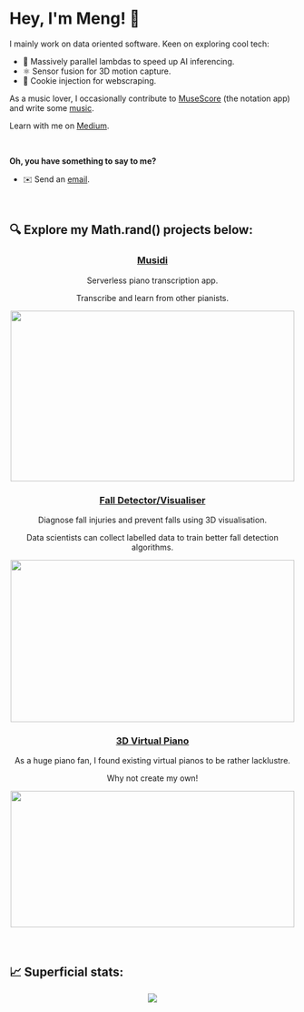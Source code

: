 # Hey, I'm Meng! 👋
I mainly work on data oriented software. Keen on exploring cool tech:

* 🚀 Massively parallel lambdas to speed up AI inferencing.
* ⚛️ Sensor fusion for 3D motion capture.
* 🍪 Cookie injection for webscraping.

As a music lover, I occasionally contribute to [MuseScore](https://github.com/musescore/MuseScore) (the notation app) and write some [music](https://musescore.com/mangojc).

Learn with me on [Medium](https://medium.com/@menglinmaker).

<div>&nbsp</div>

**Oh, you have something to say to me?**

* ✉️ Send an [email](mailto:menglinmaker@gmail.com).

<div>&nbsp</div>



## 🔍 Explore my Math.rand() projects below:

<div align='center'>
    <h3><a href="https://www.musidi.org/">Musidi</a></h3>
    <p>Serverless piano transcription app.</p>
    <p>Transcribe and learn from other pianists.</p>
    <img width=500px height=300px src="https://github.com/musidi-org/.github/assets/39476147/33669a36-5895-4130-b5ce-59aa235cf7ab"/>
    <h3><a href="https://github.com/MengLinMaker/Hip-Motion-Player">Fall Detector/Visualiser</a></h3>
    <p>Diagnose fall injuries and prevent falls using 3D visualisation.</p>
    <p>Data scientists can collect labelled data to train better fall detection algorithms.</p>
    <img width=500px height=285px src="https://user-images.githubusercontent.com/39476147/224037990-f7bcf3e8-f0fb-47a4-9b23-752a9bbdc7d5.gif"/>
    <h3><a href="https://github.com/MengLinMaker/Midi-Virtual-Piano">3D Virtual Piano</a></h3>
    <p>As a huge piano fan, I found existing virtual pianos to be rather lacklustre.</p>
    <p>Why not create my own!</p>
    <img width=500px height=240px src="https://user-images.githubusercontent.com/39476147/180583827-fedcb6ce-e4b0-46ad-99b0-ca66c572d504.gif"/>
</div>

<div>&nbsp</div>
<div>&nbsp</div>



## 📈 Superficial stats:

<div align='center'>
  <img src="https://github-profile-trophy.vercel.app/?username=MengLinMaker&rank=SECRET,SSS,SS,S,AAA,AA,A&theme=oldie&no-bg=true&no-frame=false&column=3&margin-w=15&margin-h=15"/>
</div>
